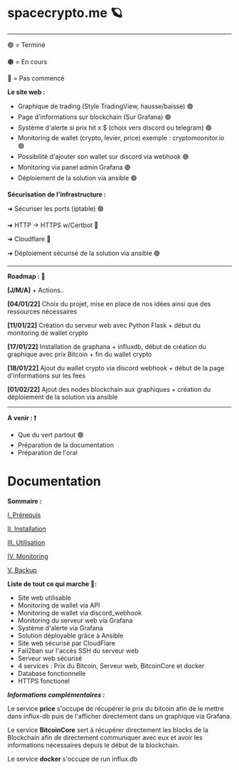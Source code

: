 # spacecrypto.me 🪐

---
🟢 = Terminé

🟠 = En cours

🔴 = Pas commencé

**Le site web :**

- Graphique de trading (Style TradingView, hausse/baisse) 🟢
- Page d'informations sur blockchain (Sur Grafana) 🟢
- Système d'alerte si prix hit x $ (choix vers discord ou telegram) 🟢
- Monitoring de wallet (crypto, levier, price) exemple : cryptomoonitor.io 🟢
- Possibilité d'ajouter son wallet sur discord via webhook 🟢
- Monitoring via panel admin Grafana 🟢
- Déploiement de la solution via ansible 🟢

**Sécurisation de l'infrastructure :**

➜ Sécuriser les ports (iptable) 🟢

➜ HTTP -> HTTPS w/Certbot 🔴

➜ Cloudflare 🔴

➜ Déploiement sécurisé de la solution via ansible 🟢

---

**Roadmap : 🧾** 

**[J/M/A]** + Actions..

**[04/01/22]** Choix du projet, mise en place de nos idées ainsi que des ressources nécessaires

**[11/01/22]** Création du serveur web avec Python Flask + début du monitoring de wallet crypto

**[17/01/22]** Installation de graphana + influxdb, début de création du graphique avec prix Bitcoin + fin du wallet crypto

**[18/01/22]** Ajout du wallet crypto via discord webhook + début de la page d'informations sur les fees

**[01/02/22]** Ajout des nodes blockchain aux graphiques + création du déploiement de la solution via ansible

---

**A venir : ❗️**

- Que du vert partout 🟢
- Préparation de la documentation
- Préparation de l'oral


# Documentation

**Sommaire :**

[I. Prérequis](https://github.com/HyouKash/spacecrypto.me/blob/main/Documentation/Pr%C3%A9requis.md)

[II. Installation](https://github.com/HyouKash/spacecrypto.me/blob/main/Documentation/Installation.md)

[III. Utilisation](https://github.com/HyouKash/spacecrypto.me/blob/main/Documentation/Utilisation.md)

[IV. Monitoring](https://github.com/HyouKash/spacecrypto.me/blob/main/Documentation/Monitoring.md)

[V. Backup](https://github.com/HyouKash/spacecrypto.me/blob/main/Documentation/Backup.md)

**Liste de tout ce qui marche 📝:**

- Site web utilisable
- Monitoring de wallet via API
- Monitoring de wallet via discord_webhook
- Monitoring du serveur web via Grafana
- Système d'alerte via Grafana
- Solution déployable grâce à Ansible
- Site web sécurisé par CloudFlare
- Fail2ban sur l'accès SSH du serveur web 
- Serveur web sécurisé
- 4 services : Prix du Bitcoin, Serveur web, BitcoinCore et docker
- Database fonctionnelle 
- HTTPS fonctionel

***Informations complémentaires :***

Le service **price** s'occupe de récupérer le prix du bitcoin afin de le mettre dans influx-db puis de l'afficher directement dans un graphique via Grafana.

Le service **BitcoinCore** sert à récupérer directement les blocks de la Blockchain afin de directement communiquer avec eux et avoir les informations nécessaires depuis le début de la blockchain.

Le service **docker** s'occupe de run influx.db
